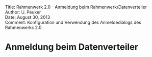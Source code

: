Title:   Rahmenwerk 2.0 - Anmeldung beim Rahmenwerk/Datenverteiler  
Author:  U. Peuker  
Date:    August 30, 2013  
Comment: Konfiguration und Verwendung des Anmeldedialogs des Rahmenwerks 2.0

# Anmeldung beim Datenverteiler
